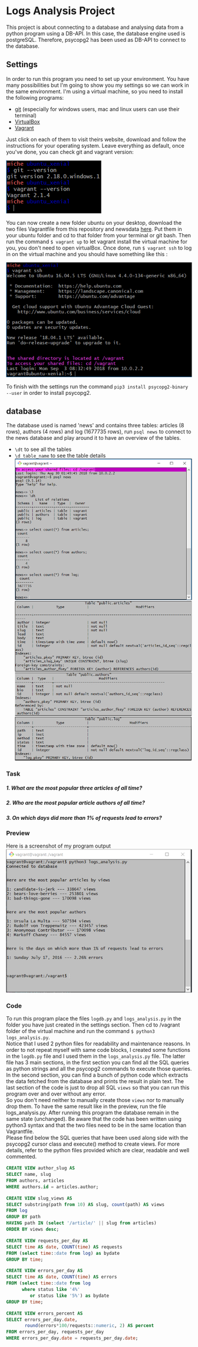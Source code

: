 # Logs Analysis Project

This project is about connecting to a database and analysing data from a python
program using a DB-API. In this case, the database engine used is postgreSQL.
Therefore, psycopg2 has been used as DB-API to connect to the database.

## Settings
In order to run this program you need to set up your environment. You have many
possibilities but I'm going to show you my settings so we can work in the same
environment. I'm using a virtual machine, so you need to install the following
programs:
- [git](https://git-scm.com/) (especially for windows users, mac and linux users
    can use their terminal)
- [VirtualBox](https://www.virtualbox.org/)
- [Vagrant](https://www.vagrantup.com/)

Just click on each of them to visit theirs website, download and follow the
instructions for your operating system. Leave everything as default, once you've
done, you can check git and vagrant version:

![check git and vagrant version](img/check_version.png)

You can now create a new folder ubuntu on your desktop, download the two files
Vagrantfile from this repository and newsdata
[here](https://drive.google.com/file/d/1g_MlyGgHmT4d9rJ31Tg4ULjCsDS5hdDg/view?usp=sharing). 
Put them in your ubuntu folder and cd to that folder from your terminal or git bash. Then
run the command `$ vagrant up`  to let vagrant install the virtual machine for
you, you don't need to open virtualBox. Once done, run `$ vagrant ssh` to log in
on the virtual machine and you should have something like this :

![virtual machine](img/vm.png)

To finish with the settings run the command `pip3 install psycopg2-binary --user`
in order to install psycopg2.
## database
The database used is named 'news' and contains three tables:
articles (8 rows), authors (4 rows) and log (1677735 rows), run `psql news` to
connect to the news database and play around it to have an overview of the tables.
- `\dt` to see all the tables
- `\d table_name` to see the table details
![database overview](img/database.png)
![articles](img/articles.png)
![articles](img/authors.png)
![articles](img/log.png)

### Task

##### 1. What are the most popular three articles of all time?
##### 2. Who are the most popular article authors of all time?
##### 3. On which days did more than 1% of requests lead to errors?

### Preview
Here is a screenshot of my program output
![Program output](img/Output.png)

### Code  
To run this program place the files `logdb.py` and `logs_analysis.py` in the folder
you have just created in the settings section. Then cd to /vagrant folder of the
virtual machine and run the command `$ python3 logs_analysis.py`.
<br>
Notice that I used 2 python files for readability and maintenance reasons.
In order to not repeat myself with same code blocks, I created some functions in
the `logdb.py` file and I used them in the `logs_analysis.py` file. The latter
file has 3 main sections, in the first section you can find all the SQL queries
as python strings and all the psycopg2 commands to execute those queries. In the
second section, you can find a bunch of python code which extracts the data
fetched from the database and prints the result in plain text. The last section
of the code is just to drop all SQL `views` so that you can run this program
over and over without any error.
<br>
So you don't need neither to manually create those `views` nor to manually drop
them. To have the same result like in the preview, run the file logs_analysis.py.
After running this program the database remain in the same state (unchanged).
Be aware that the code has been written using python3 syntax and that the two
files need to be in the same location than Vagrantfile.
<br>
Please find below the SQL queries that have been used along side with the psycopg2
cursor class and execute() method to create views. For more details, refer to the
python files provided which are clear, readable and well commented.

```SQL
CREATE VIEW author_slug AS
SELECT name, slug
FROM authors, articles
WHERE authors.id = articles.author;
```
```SQL
CREATE VIEW slug_views AS
SELECT substring(path from 10) AS slug, count(path) AS views
FROM log
GROUP BY path
HAVING path IN (select '/article/' || slug from articles)
ORDER BY views desc;
```
```SQL
CREATE VIEW requests_per_day AS
SELECT time AS date, COUNT(time) AS requests
FROM (select time::date from log) as bydate
GROUP BY time;
```
```SQL
CREATE VIEW errors_per_day AS
SELECT time AS date, COUNT(time) AS errors
FROM (select time::date from log
      where status like '4%'
         or status like '5%') as bydate
GROUP BY time;
```
```SQL
CREATE VIEW errors_percent AS
SELECT errors_per_day.date,
       round(errors*100/requests::numeric, 2) AS percent
FROM errors_per_day, requests_per_day
WHERE errors_per_day.date = requests_per_day.date;
```
